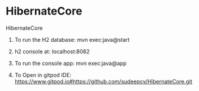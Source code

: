 # HibernateCore
HibernateCore

1. To run the H2 database:
  mvn exec:java@start

2. h2 console at:
    localhost:8082


3. To run the console app:
   mvn exec:java@app

4. To Open in gitpod IDE:
   https://www.gitpod.io#https://github.com/sudeepcv/HibernateCore.git
